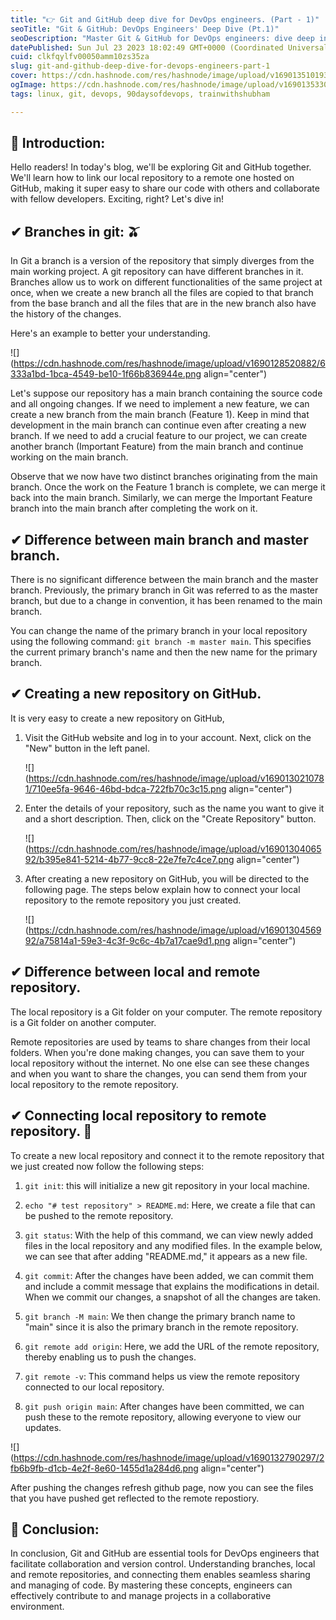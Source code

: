 ```yaml
---
title: "👉 Git and GitHub deep dive for DevOps engineers. (Part - 1)"
seoTitle: "Git & GitHub: DevOps Engineers' Deep Dive (Pt.1)"
seoDescription: "Master Git & GitHub for DevOps engineers: dive deep into branches, local/remote repositories, and seamless collaboration in Part 1 of our series"
datePublished: Sun Jul 23 2023 18:02:49 GMT+0000 (Coordinated Universal Time)
cuid: clkfqylfv00050amm10zs35za
slug: git-and-github-deep-dive-for-devops-engineers-part-1
cover: https://cdn.hashnode.com/res/hashnode/image/upload/v1690135101937/3cb9af4a-6eaf-4d5b-9960-339734e17ab2.jpeg
ogImage: https://cdn.hashnode.com/res/hashnode/image/upload/v1690135330505/6096d893-c667-4941-8d60-7af213c73521.jpeg
tags: linux, git, devops, 90daysofdevops, trainwithshubham

---
```


## **📍** Introduction:

Hello readers! In today's blog, we'll be exploring Git and GitHub together. We'll learn how to link our local repository to a remote one hosted on GitHub, making it super easy to share our code with others and collaborate with fellow developers. Exciting, right? Let's dive in!

## ✔ Branches in git: 🫒

In Git a branch is a version of the repository that simply diverges from the main working project. A git repository can have different branches in it. Branches allow us to work on different functionalities of the same project at once, when we create a new branch all the files are copied to that branch from the base branch and all the files that are in the new branch also have the history of the changes.

Here's an example to better your understanding.

![](https://cdn.hashnode.com/res/hashnode/image/upload/v1690128520882/6333a1bd-1bca-4549-be10-1f66b836944e.png align="center")

Let's suppose our repository has a main branch containing the source code and all ongoing changes. If we need to implement a new feature, we can create a new branch from the main branch (Feature 1). Keep in mind that development in the main branch can continue even after creating a new branch. If we need to add a crucial feature to our project, we can create another branch (Important Feature) from the main branch and continue working on the main branch.

Observe that we now have two distinct branches originating from the main branch. Once the work on the Feature 1 branch is complete, we can merge it back into the main branch. Similarly, we can merge the Important Feature branch into the main branch after completing the work on it.

## ✔ Difference between main branch and master branch.

There is no significant difference between the main branch and the master branch. Previously, the primary branch in Git was referred to as the master branch, but due to a change in convention, it has been renamed to the main branch.

You can change the name of the primary branch in your local repository using the following command: `git branch -m master main`. This specifies the current primary branch's name and then the new name for the primary branch.

## ✔ Creating a new repository on GitHub.

It is very easy to create a new repository on GitHub,

1. Visit the GitHub website and log in to your account. Next, click on the "New" button in the left panel.
    
    ![](https://cdn.hashnode.com/res/hashnode/image/upload/v1690130210781/710ee5fa-9646-46bd-bdca-722fb70c3c15.png align="center")
    
2. Enter the details of your repository, such as the name you want to give it and a short description. Then, click on the "Create Repository" button.
    
    ![](https://cdn.hashnode.com/res/hashnode/image/upload/v1690130406592/b395e841-5214-4b77-9cc8-22e7fe7c4ce7.png align="center")
    
3. After creating a new repository on GitHub, you will be directed to the following page. The steps below explain how to connect your local repository to the remote repository you just created.
    
    ![](https://cdn.hashnode.com/res/hashnode/image/upload/v1690130456992/a75814a1-59e3-4c3f-9c6c-4b7a17cae9d1.png align="center")
    

## ✔ Difference between local and remote repository.

The local repository is a Git folder on your computer. The remote repository is a Git folder on another computer.

Remote repositories are used by teams to share changes from their local folders. When you're done making changes, you can save them to your local repository without the internet. No one else can see these changes and when you want to share the changes, you can send them from your local repository to the remote repository.

## ✔ Connecting local repository to remote repository. 🔗

To create a new local repository and connect it to the remote repository that we just created now follow the following steps:

1. `git init`: this will initialize a new git repository in your local machine.
    
2. `echo "# test repository" > README.md`: Here, we create a file that can be pushed to the remote repository.
    
3. `git status`: With the help of this command, we can view newly added files in the local repository and any modified files. In the example below, we can see that after adding "README.md," it appears as a new file.
    
4. `git commit`: After the changes have been added, we can commit them and include a commit message that explains the modifications in detail. When we commit our changes, a snapshot of all the changes are taken.
    
5. `git branch -M main`: We then change the primary branch name to "main" since it is also the primary branch in the remote repository.
    
6. `git remote add origin`: Here, we add the URL of the remote repository, thereby enabling us to push the changes.
    
7. `git remote -v`: This command helps us view the remote repository connected to our local repository.
    
8. `git push origin main`: After changes have been committed, we can push these to the remote repository, allowing everyone to view our updates.
    

![](https://cdn.hashnode.com/res/hashnode/image/upload/v1690132790297/2fb6b9fb-d1cb-4e2f-8e60-1455d1a284d6.png align="center")

After pushing the changes refresh github page, now you can see the files that you have pushed get reflected to the remote repostiory.

## **📍** Conclusion:

In conclusion, Git and GitHub are essential tools for DevOps engineers that facilitate collaboration and version control. Understanding branches, local and remote repositories, and connecting them enables seamless sharing and managing of code. By mastering these concepts, engineers can effectively contribute to and manage projects in a collaborative environment.